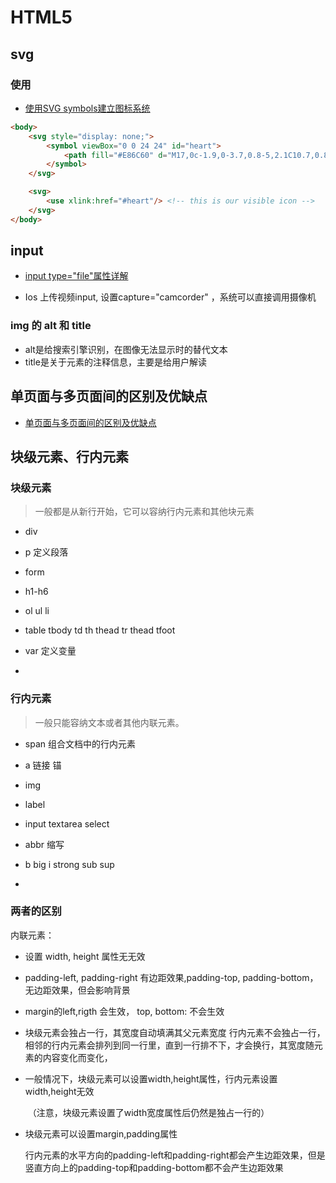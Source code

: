 # HTML5



## svg

### 使用

* [使用SVG symbols建立图标系统](https://www.cnblogs.com/liangxuru/p/7159850.html)

```html
<body>
    <svg style="display: none;">
        <symbol viewBox="0 0 24 24" id="heart">
            <path fill="#E86C60" d="M17,0c-1.9,0-3.7,0.8-5,2.1C10.7,0.8,8.9,0,7,0C3.1,0,0,3.1,0,7c0,6.4,10.9,15.4,11.4,15.8 c0.2,0.2,0.4,0.2,0.6,0.2s0.4-0.1,0.6-0.2C13.1,22.4,24,13.4,24,7C24,3.1,20.9,0,17,0z"></path>
        </symbol>
    </svg>

    <svg>
        <use xlink:href="#heart"/> <!-- this is our visible icon -->
    </svg>
</body>
```



## input

* [input type="file"属性详解](https://www.w3h5.com/post/181.html)

* Ios 上传视频input, 设置capture="camcorder" ，系统可以直接调用摄像机

### img 的 alt 和 title

* alt是给搜索引擎识别，在图像无法显示时的替代文本
* title是关于元素的注释信息，主要是给用户解读



## 单页面与多页面间的区别及优缺点

* [单页面与多页面间的区别及优缺点 ](https://www.cnblogs.com/yunyea/p/8824178.html)



## 块级元素、行内元素

### 块级元素

> 一般都是从新行开始，它可以容纳行内元素和其他块元素

* div
* p 定义段落
* form
* h1-h6

* ol ul  li
* table tbody td th thead tr thead tfoot
* var 定义变量
* 

### 行内元素

> 一般只能容纳文本或者其他内联元素。

* span 组合文档中的行内元素

* a 链接 锚
* img
* label
* input textarea select
* abbr  缩写
* b big i strong  sub sup

* 

### 两者的区别





内联元素：

* 设置 width, height 属性无无效

* padding-left, padding-right 有边距效果,padding-top, padding-bottom，无边距效果，但会影响背景

* margin的left,rigth 会生效， top, bottom: 不会生效

* 块级元素会独占一行，其宽度自动填满其父元素宽度
  行内元素不会独占一行，相邻的行内元素会排列到同一行里，直到一行排不下，才会换行，其宽度随元素的内容变化而变化，

  
  
* 一般情况下，块级元素可以设置width,height属性，行内元素设置width,height无效

  ​	（注意，块级元素设置了width宽度属性后仍然是独占一行的）

* 块级元素可以设置margin,padding属性

  行内元素的水平方向的padding-left和padding-right都会产生边距效果，但是竖直方向上的padding-top和padding-bottom都不会产生边距效果
